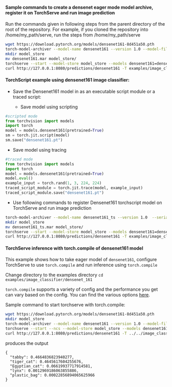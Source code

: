 #### Sample commands to create a densenet eager mode model archive, register it on TorchServe and run image prediction

Run the commands given in following steps from the parent directory of the root of the repository. For example, if you cloned the repository into /home/my_path/serve, run the steps from /home/my_path/serve

```bash
wget https://download.pytorch.org/models/densenet161-8d451a50.pth
torch-model-archiver --model-name densenet161 --version 1.0 --model-file examples/image_classifier/densenet_161/model.py --serialized-file densenet161-8d451a50.pth --handler image_classifier --extra-files examples/image_classifier/index_to_name.json
mkdir model_store
mv densenet161.mar model_store/
torchserve --start --model-store model_store --models densenet161=densenet161.mar
curl http://127.0.0.1:8080/predictions/densenet161 -T examples/image_classifier/kitten.jpg
```

#### TorchScript example using densenet161 image classifier:

* Save the Densenet161 model in as an executable script module or a traced script:

  * Save model using scripting
```python
#scripted mode
from torchvision import models
import torch
model = models.densenet161(pretrained=True)
sm = torch.jit.script(model)
sm.save("densenet161.pt")
```

  * Save model using tracing
```python
#traced mode
from torchvision import models
import torch
model = models.densenet161(pretrained=True)
model.eval()
example_input = torch.rand(1, 3, 224, 224)
traced_script_module = torch.jit.trace(model, example_input)
traced_script_module.save("densenet161.pt")
```

* Use following commands to register Densenet161 torchscript model on TorchServe and run image prediction

```bash
torch-model-archiver --model-name densenet161_ts --version 1.0  --serialized-file densenet161.pt --extra-files examples/image_classifier/index_to_name.json --handler image_classifier
mkdir model_store
mv densenet161_ts.mar model_store/
torchserve --start --model-store model_store --models densenet161=densenet161_ts.mar
curl http://127.0.0.1:8080/predictions/densenet161 -T examples/image_classifier/kitten.jpg
```

#### TorchServe inference with torch.compile of densenet161 model
This example shows how to take eager model of `densenet161`, configure TorchServe to use `torch.compile` and run inference using `torch.compile`

Change directory to the examples directory
`cd  examples/image_classifier/densenet_161`

`torch.compile` supports a variety of config and the performance you get can vary based on the config. You can find the various options [here](https://pytorch.org/docs/stable/generated/torch.compile.html).

Sample command to start torchserve with torch.compile:

```bash
wget https://download.pytorch.org/models/densenet161-8d451a50.pth
mkdir model_store
torch-model-archiver --model-name densenet161 --version 1.0 --model-file model.py --serialized-file densenet161-8d451a50.pth --export-path model_store --extra-files ../../image_classifier/index_to_name.json --handler image_classifier --config-file model-config.yaml -f
torchserve --start --ncs --model-store model_store --models densenet161.mar
curl http://127.0.0.1:8080/predictions/densenet161 -T ../../image_classifier/kitten.jpg
```

produces the output

```
{
  "tabby": 0.4664836823940277,
  "tiger_cat": 0.4645617604255676,
  "Egyptian_cat": 0.06619937717914581,
  "lynx": 0.0012969186063855886,
  "plastic_bag": 0.00022856894065625966
}
```
